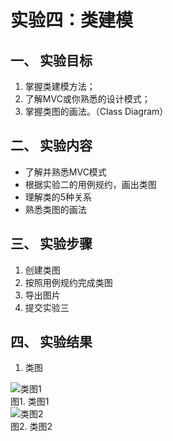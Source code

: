 # 实验四：类建模

## 一、 实验目标

1. 掌握类建模方法；
2. 了解MVC或你熟悉的设计模式；
3. 掌握类图的画法。（Class Diagram）

## 二、 实验内容

- 了解并熟悉MVC模式
- 根据实验二的用例规约，画出类图
- 理解类的5种关系
- 熟悉类图的画法

## 三、 实验步骤

1. 创建类图
2. 按照用例规约完成类图
3. 导出图片
4. 提交实验三

## 四、 实验结果

1. 类图

![类图1](./lab4_classDiagram1.jpg.jpg)  
图1. 类图1  
![类图2](./lab4_classDiagram2.jpg.jpg)  
图2. 类图2  
